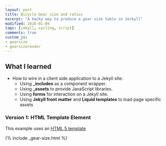 ```yaml
---
layout: post
title: Bicycle Gear size and ratios
excerpt: "A hacky way to produce a gear size table in Jeckyll"
modified: 2016-01-04
tags: [jekyll, cycling, script]
comments: true
custom_js:
- gearsize
- gearsizerender
---
```


## What I learned
* How to wire in a client side application to a Jekyll site:
  * Using **_includes** as a component wrapper.
  * Using **_assets** to provide JavaScript libraries.
  * Using **forms** for interaction on a Jekyll site.
  * Using **Jekyll front matter** and **Liquid templates** to load page specific assets

### Version 1: HTML Template Element
This example uses an [HTML 5 template](https://html.spec.whatwg.org/multipage/scripting.html#the-template-element)

{% include _gear-size.html %}
